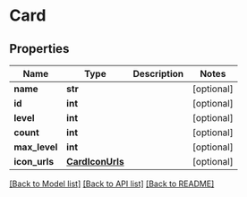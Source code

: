 # Card

## Properties
Name | Type | Description | Notes
------------ | ------------- | ------------- | -------------
**name** | **str** |  | [optional] 
**id** | **int** |  | [optional] 
**level** | **int** |  | [optional] 
**count** | **int** |  | [optional] 
**max_level** | **int** |  | [optional] 
**icon_urls** | [**CardIconUrls**](CardIconUrls.md) |  | [optional] 

[[Back to Model list]](../README.md#documentation-for-models) [[Back to API list]](../README.md#documentation-for-api-endpoints) [[Back to README]](../README.md)


